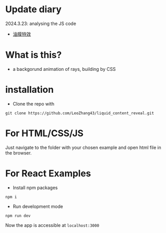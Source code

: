 # Update diary
2024.3.23: analysing the JS code 
* [油膜特效](https://www.notion.so/df779ea50db54efdaa9656fc083acb1c)

# What is this?
* a backgorund animation of rays, building by CSS

# installation

* Clone the repo with
```
git clone https://github.com/LeoZhang43/liquid_content_reveal.git
```

# For HTML/CSS/JS

Just navigate to the folder with your chosen example and open html file in the browser.

# For React Examples

* Install npm packages
```
npm i 
```
* Run development mode
```
npm run dev
```

Now the app is accessible at ```localhost:3000```